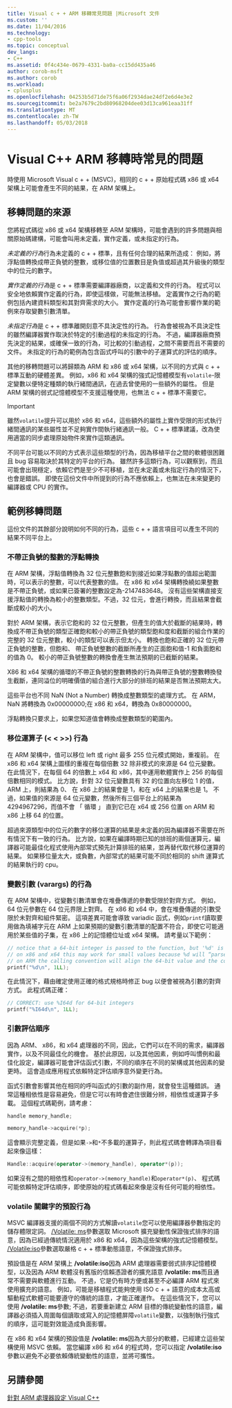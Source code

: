 ```yaml
---
title: Visual c + + ARM 移轉常見問題 |Microsoft 文件
ms.custom: ''
ms.date: 11/04/2016
ms.technology:
- cpp-tools
ms.topic: conceptual
dev_langs:
- C++
ms.assetid: 0f4c434e-0679-4331-ba0a-cc15dd435a46
author: corob-msft
ms.author: corob
ms.workload:
- cplusplus
ms.openlocfilehash: 04253b5d71de75f6a06f2934dae24df2e6d4e3e2
ms.sourcegitcommit: be2a7679c2bd80968204dee03d13ca961eaa31ff
ms.translationtype: MT
ms.contentlocale: zh-TW
ms.lasthandoff: 05/03/2018
---
```

# <a name="common-visual-c-arm-migration-issues"></a>Visual C++ ARM 移轉時常見的問題

時使用 Microsoft Visual c + + (MSVC)，相同的 c + + 原始程式碼 x86 或 x64 架構上可能會產生不同的結果，在 ARM 架構上。

## <a name="sources-of-migration-issues"></a>移轉問題的來源

您將程式碼從 x86 或 x64 架構移轉至 ARM 架構時，可能會遇到的許多問題與相關原始碼建構，可能會叫用未定義，實作定義，或未指定的行為。

*未定義的行為*行為未定義的 c + + 標準，且有任何合理的結果所造成： 例如，將浮點值轉換成帶正負號的整數，或移位值的位置數目是負值或超過其升級後的類型中的位元的數字。

*實作定義的行為*是 c + + 標準需要編譯器廠商，以定義和文件的行為。 程式可以安全地依賴實作定義的行為，即使這樣做，可能無法移植。 定義實作之行為的範例包括內建資料類型和其對齊需求的大小。 實作定義的行為可能會影響作業的範例來存取變數引數清單。

*未指定行為*是 c + + 標準離開刻意不具決定性的行為。 行為會被視為不具決定性的雖然編譯器實作取決於特定的引動過程的未指定的行為。 不過，編譯器廠商預先決定的結果，或確保一致的行為，可比較的引動過程，之間不需要而且不需要的文件。 未指定的行為的範例為包含函式呼叫的引數中的子運算式的評估的順序。

其他的移轉問題可以將歸類為 ARM 和 x86 或 x64 架構，以不同的方式與 c + + 標準互動的硬體差異。 例如，x86 和 x64 架構的強式記憶體模型有`volatile`-限定變數以便特定種類的執行緒間通訊，在過去曾使用的一些額外的屬性。 但是 ARM 架構的弱式記憶體模型不支援這種使用，也無法 c + + 標準不需要它。

> [!IMPORTANT]
>  雖然`volatile`提升可以用於 x86 和 x64，這些額外的屬性上實作受限的形式執行緒間通訊的某些屬性並不足夠實作間執行緒通訊一般。 C + + 標準建議，改為使用適當的同步處理原始物件來實作這類通訊。

不同平台可能以不同的方式表示這些類型的行為，因為移植平台之間的軟體很困難且 bug 容易取決於其特定的平台的行為。 雖然許多這類行為，可以觀察到，而且可能會出現穩定，依賴它們是至少不可移植，並在未定義或未指定行為的情況下，也會是錯誤。 即使在這份文件中所提到的行為不應依賴上，也無法在未來變更的編譯器或 CPU 的實作。

## <a name="example-migration-issues"></a>範例移轉問題

這份文件的其餘部分說明如何不同的行為，這些 c + + 語言項目可以產生不同的結果不同平台上。

### <a name="conversion-of-floating-point-to-unsigned-integer"></a>不帶正負號的整數的浮點轉換

在 ARM 架構，浮點值轉換為 32 位元整數飽和到接近如果浮點數的值超出範圍時，可以表示的整數，可以代表整數的值。 在 x86 和 x64 架構轉換繞如果整數是不帶正負號，或如果已簽署的整數設定為-2147483648。 沒有這些架構直接支援浮點值的轉換為較小的整數類型。不過，32 位元，會進行轉換，而且結果會截斷成較小的大小。

對於 ARM 架構，表示它飽和的 32 位元整數，但產生的值大於截斷的結果時，轉換成不帶正負號的類型正確飽和較小的帶正負號的類型飽和度和截斷的組合作業的完整的 32 位元整數，較小的類型可以表示但太小。 轉換也飽和正確的 32 位元帶正負號的整數，但飽和、 帶正負號整數的截斷所產生的正面飽和值-1 和負面飽和的值為 0。 較小的帶正負號整數的轉換會產生無法預期的已截斷的結果。

X86 和 x64 架構的循環的不帶正負號的整數轉換的行為與帶正負號的整數轉換發生截斷，連同溢位的明確價值的組合進行大部分的排班的結果是否無法預期太大。

這些平台也不同 NaN (Not a Number) 轉換成整數類型的處理方式。 在 ARM，NaN 將轉換為 0x00000000;在 x86 和 x64，轉換為 0x80000000。

浮點轉換只要求上，如果您知道值會轉換成整數類型的範圍內。

### <a name="shift-operator---behavior"></a>移位運算子 (\< \< >>) 行為

在 ARM 架構中，值可以移位 left 或 right 最多 255 位元模式開始，重複前。 在 x86 和 x64 架構上圖樣的重複在每個倍數 32 除非模式的來源是 64 位元變數。在此情況下，在每個 64 的倍數上 x64 和 x86，其中運用軟體實作上 256 的每個倍數相同的模式。 比方說，針對 32 位元變數具有 32 的位置向左移位 1 的值，ARM 上，則結果為 0、 在 x86 上的結果會是 1，和在 x64 上的結果也是 1。 不過，如果值的來源是 64 位元變數，然後所有三個平台上的結果為 4294967296，而值不會 「 循環 」 直到它已在 x64 或 256 位置 on ARM 和 x86 上移 64 的位置。

超過來源類型中的位元的數字的移位運算的結果是未定義的因為編譯器不需要在所有情況下有一致的行為。 比方說，如果在編譯時期已知的排班的兩個運算元，編譯器可能最佳化程式使用內部常式預先計算排班的結果，並再替代取代移位運算的結果。 如果移位量太大，或負數，內部常式的結果可能不同於相同的 shift 運算式的結果執行的 cpu。

### <a name="variable-arguments-varargs-behavior"></a>變數引數 (varargs) 的行為

在 ARM 架構中，從變數引數清單會在堆疊傳遞的參數受限於對齊方式。 例如，64 位元參數在 64 位元界限上對齊。 在 x86 和 x64 中，會在堆疊傳遞的引數受限於未對齊和組件緊密。 這項差異可能會導致 variadic 函式，例如`printf`讀取要用做為填補字元在 ARM 上如果預期的變數引數清單的配置不符合，即使它可能適用於某些值的子集，在 x86 上的記憶體位址或 x64 架構。 請考量以下範例：

```C
// notice that a 64-bit integer is passed to the function, but '%d' is used to read it.
// on x86 and x64 this may work for small values because %d will “parse” the low-32 bits of the argument.
// on ARM the calling convention will align the 64-bit value and the code will print a random value
printf("%d\n", 1LL);
```

在此情況下，藉由確定使用正確的格式規格時修正 bug 以便會被視為引數的對齊方式。 此程式碼正確：

```C
// CORRECT: use %I64d for 64-bit integers
printf("%I64d\n", 1LL);
```

### <a name="argument-evaluation-order"></a>引數評估順序

因為 ARM、 x86，和 x64 處理器的不同，因此，它們可以在不同的需求，編譯器實作，以及不同最佳化的機會。 基於此原因，以及其他因素，例如呼叫慣例和最佳化設定，編譯器可能會評估函式引數，不同的順序在不同的架構或其他因素的變更時。 這會造成應用程式依賴特定評估順序意外變更行為。

函式引數會影響其他在相同的呼叫函式的引數的副作用，就會發生這種錯誤。 通常這種相依性是容易避免，但是它可以有時會遮住很難分辨，相依性或運算子多載。 這個程式碼範例，請考慮：

```cpp
handle memory_handle;

memory_handle->acquire(*p);
```

這會顯示完整定義，但是如果`->`和`*`不多載的運算子，則此程式碼會轉譯為項目看起來像這樣：

```cpp
Handle::acquire(operator->(memory_handle), operator*(p));
```

如果沒有之間的相依性和`operator->(memory_handle)`和`operator*(p)`、 程式碼可能依賴特定評估順序，即使原始的程式碼看起來像是沒有任何可能的相依性。

### <a name="volatile-keyword-default-behavior"></a>volatile 關鍵字的預設行為

MSVC 編譯器支援的兩個不同的方式解讀`volatile`您可以使用編譯器參數指定的儲存體限定詞。 [/Volatile: ms](../build/reference/volatile-volatile-keyword-interpretation.md)參數選取 Microsoft 擴充變動性保證強式排序的語意，因為已經過傳統情況適用於 x86 和 x64，因為這些架構的強式記憶體模型。 [/Volatile:iso](../build/reference/volatile-volatile-keyword-interpretation.md)參數選取嚴格 c + + 標準動態語意，不保證強式排序。

預設值是在 ARM 架構上 **/volatile:iso**因為 ARM 處理器需要弱式排序記憶體模型，以及因為 ARM 軟體沒有舊版的信賴憑證者的擴充語意 **/volatile: ms**而且通常不需要與軟體進行互動。 不過，它是仍有時方便或甚至不必編譯 ARM 程式來使用擴充的語意。 例如，可能是移植程式能夠使用 ISO c + + 語意的成本太高或驅動程式軟體可能要遵守的傳統的語意，才能正確運作。 在這些情況下，您可以使用 **/volatile: ms**參數; 不過，若要重新建立 ARM 目標的傳統變動性的語意，編譯器必須插入周圍每個讀取或寫入的記憶體屏障`volatile`變數，以強制執行強式的順序，這可能對效能造成負面影響。

在 x86 和 x64 架構的預設值是 **/volatile: ms**因為大部分的軟體，已經建立這些架構使用 MSVC 依賴。 當您編譯 x86 和 x64 的程式時，您可以指定 **/volatile:iso**參數以避免不必要依賴傳統變動性的語意，並將可攜性。

## <a name="see-also"></a>另請參閱

[針對 ARM 處理器設定 Visual C++](../build/configuring-programs-for-arm-processors-visual-cpp.md)  

